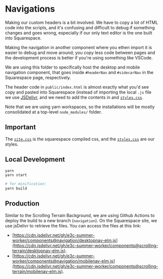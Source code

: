 # Navigations

Making our custom headers is a bit involved. We have to copy a lot of HTML code
into the scripts, and it's confusing and difficult to debug if something changes
and goes wrong, especially if our only text editor is the one built into
Squarespace.

Making the navigation in another component where you ethen import it is easier to debug and move around;
you copy less code between pages and the development process is better if you're
using something like VSCode.

We are using this folder to specifically host the desktop and mobile navigation component,
that goes inside `#headerNav` and `#sidecarNav` in the Squarespace page, respectively.

The header code in `public/index.html` is almost exactly what you'd see copy and
pasted into Squarespace (instead of importing the local `.js` file we use
[JSDelivr](https://www.jsdelivr.com/), and we need to add the contents in and [`styles.css`](./public/styles.css).

Note that we are using yarn workspaces, so the installations will be mostly consolidated at a top-level `node_modules/` folder.

## Important

The [`site.css`](./public/site.css) is the squarespace compiled css, and the [`styles.css`](./public/styles.css) are our styles.

## Local Development

```bash
yarn
yarn start

# for minification:
yarn build
```

## Production

Similar to the Scrolling Terrain Background, we are using Github Actions to deploy the build to a new branch (`navigation`). On the Squarespace site,
we use jsDelivr to retrieve the files. You can access the files at this link:

- [https://cdn.jsdelivr.net/gh/e3c-summer-worker/components@navigation/desktopnav-elm.js](https://cdn.jsdelivr.net/gh/e3c-summer-worker/components@scrolling-terrain/desktopnav-elm.js).
- [https://cdn.jsdelivr.net/gh/e3c-summer-worker/components@navigation/mobilenav-elm.js](https://cdn.jsdelivr.net/gh/e3c-summer-worker/components@scrolling-terrain/mobilenav-elm.js).
